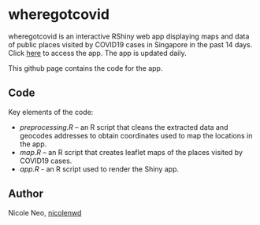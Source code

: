 # wheregotcovid
wheregotcovid is an interactive RShiny web app displaying maps and data of public places visited by COVID19 cases in Singapore in the past 14 days. Click [here](https://wheregotcovid.herokuapp.com) to access the app. The app is updated daily.

This github page contains the code for the app.

## Code
Key elements of the code:
- *preprocessing.R* – an R script that cleans the extracted data and geocodes addresses to obtain coordinates used to map the locations in the app. 
- *map.R* – an R script that creates leaflet maps of the places visited by COVID19 cases.
- *app.R* - an R script used to render the Shiny app.

## Author
Nicole Neo, [nicolenwd](https://github.com/nicolenwd)

